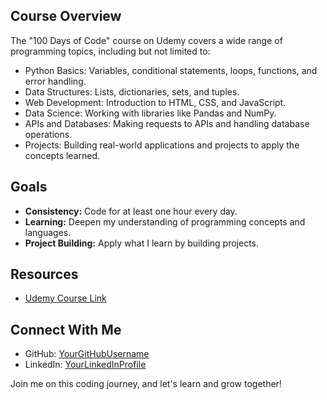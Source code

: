 
## Course Overview

The "100 Days of Code" course on Udemy covers a wide range of programming topics, including but not limited to:

- Python Basics: Variables, conditional statements, loops, functions, and error handling.
- Data Structures: Lists, dictionaries, sets, and tuples.
- Web Development: Introduction to HTML, CSS, and JavaScript.
- Data Science: Working with libraries like Pandas and NumPy.
- APIs and Databases: Making requests to APIs and handling database operations.
- Projects: Building real-world applications and projects to apply the concepts learned.

## Goals
- **Consistency:** Code for at least one hour every day.
- **Learning:** Deepen my understanding of programming concepts and languages.
- **Project Building:** Apply what I learn by building projects.

## Resources
- [Udemy Course Link](https://www.udemy.com/course/100-days-of-code/)

## Connect With Me
- GitHub: [YourGitHubUsername](https://github.com/briangabini)
- LinkedIn: [YourLinkedInProfile](https://www.linkedin.com/in/brian-gabini-2b5287170/)

Join me on this coding journey, and let's learn and grow together!